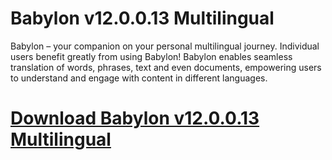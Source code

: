 # Babylon v12.0.0.13 Multilingual

Babylon – your companion on your personal multilingual journey. Individual users benefit greatly from using Babylon! Babylon enables seamless translation of words, phrases, text and even documents, empowering users to understand and engage with content in different languages.

# [Download Babylon v12.0.0.13 Multilingual](https://developer.team/software/35265-babylon-v120013-multilingual.html)
